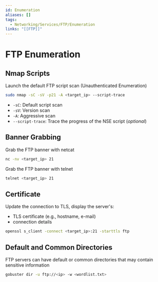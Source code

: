 ```yaml
---
id: Enumeration
aliases: []
tags:
  - Networking/Services/FTP/Enumeration
links: "[[FTP]]"
---
```


# FTP Enumeration

## Nmap Scripts

Launch the default FTP script scan (Unauthenticated Enumeration)

```sh
sudo nmap -sC -sV -p21 -A <target_ip> --script-trace
```

- `-sC`: Default script scan
- `-sV`: Version scan
- `-A`: Aggressive scan
- `--script-trace`: Trace the progress of the NSE script (*optional*)

## Banner Grabbing

Grab the FTP banner with netcat

```sh
nc -nv <target_ip> 21
```

Grab the FTP banner with telnet

```sh
telnet <target_ip> 21
```

## Certificate

Update the connection to TLS, display the server's:

- TLS certificate (e.g., hostname, e-mail)
- connection details

```sh
openssl s_client -connect <target_ip>:21 -starttls ftp
```

## Default and Common Directories

FTP servers can have default or common directories that may contain sensitive
information

```sh
gobuster dir -u ftp://<ip> -w <wordlist.txt>
```
